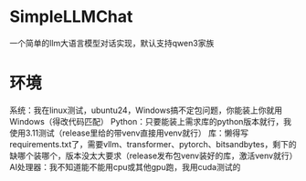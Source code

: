 # SimpleLLMChat
一个简单的llm大语言模型对话实现，默认支持qwen3家族

# 环境
系统：我在linux测试，ubuntu24，Windows搞不定包问题，你能装上你就用Windows（得改代码匹配）
Python：只要能装上需求库的python版本就行，我使用3.11测试（release里给的带venv直接用venv就行）
库：懒得写requirements.txt了，需要vllm、transformer、pytorch、bitsandbytes，剩下的缺哪个装哪个，版本没太大要求（release发布包venv装好的库，激活venv就行）
AI处理器：我不知道能不能用cpu或其他gpu跑，我用cuda测试的
